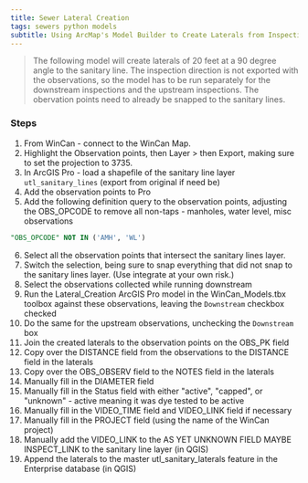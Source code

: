 ```yaml
---
title: Sewer Lateral Creation
tags: sewers python models
subtitle: Using ArcMap's Model Builder to Create Laterals from Inspection Camera Observations
---
```


>The following model will create laterals of 20 feet at a 90 degree angle to the sanitary line. The inspection direction is not exported with the observations, so the model has to be run separately for the downstream inspections and the upstream inspections. The obervation points need to already be snapped to the sanitary lines.

### Steps

1. From WinCan - connect to the WinCan Map.
2. Highlight the Observation points, then  Layer > then Export, making sure to set the projection to 3735.
3. In ArcGIS Pro - load a shapefile of the sanitary line layer ``utl_sanitary_lines`` (export from original if need be)
4. Add the observation points to Pro
5. Add the following definition query to the observation points, adjusting the OBS_OPCODE to remove all non-taps - manholes, water level, misc observations
```sql
"OBS_OPCODE" NOT IN ('AMH', 'WL')
```
6. Select all the observation points that intersect the sanitary lines layer.
7. Switch the selection, being sure to snap everything that did not snap to the sanitary lines layer. (Use integrate at your own risk.)
8. Select the observations collected while running downstream
9. Run the Lateral_Creation ArcGIS Pro model in the WinCan_Models.tbx toolbox against these observations, leaving the ``Downstream`` checkbox checked
10. Do the same for the upstream observations, unchecking the ``Downstream`` box
11. Join the created laterals to the observation points on the OBS_PK field
12. Copy over the DISTANCE field from the observations to the DISTANCE field in the laterals
13. Copy over the OBS_OBSERV field to the NOTES field in the laterals
14. Manually fill in the DIAMETER field
15. Manually fill in the Status field with either "active", "capped", or "unknown" - active meaning it was dye tested to be active
16. Manually fill in the VIDEO_TIME field and VIDEO_LINK field if necessary
17. Manually fill in the PROJECT field (using the name of the WinCan project)
18. Manually add the VIDEO_LINK to the AS YET UNKNOWN FIELD MAYBE INSPECT_LINK to the sanitary line layer (in QGIS)
19. Append the laterals to the master utl_sanitary_laterals feature in the Enterprise database (in QGIS)
